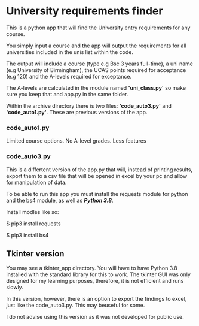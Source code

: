 # **University requirements finder**



This is a python app that will find the University entry requirements for any course.



You simply input a course and the app will output the requirements for all universities included in the unis list within the code.

The output will include a course (type e.g Bsc 3 years full-time), a uni name (e.g University of Birmingham), the UCAS points required for acceptance (e.g 120) and the A-levels required for exceptance.

The A-levels are calculated in the module named **'uni_class.py'** so make sure you keep that and app.py in the same folder.



Within the archive directory there is two files: **'code_auto3.py'** and **'code_auto1.py'**. These are previous versions of the app.




### code_auto1.py

Limited course options.
No A-level grades.
Less features

### code_auto3.py

This is a differtent version of the app.py that will, instead of printing results, export them to a csv file that will be opened in excel by your pc and allow for manipulation of data.




To be able to run this app you must install the requests module for python and the bs4 module, as well as ***Python 3.8***.

Install modles like so:

$ pip3 install requests

$ pip3 install bs4




## **Tkinter version**

You may see a tkinter_app directory. You will have to have Python 3.8 installed with the standard library for this to work. The tkinter GUI was only designed for my learning purposes, therefore, it is not efficient and runs slowly.

In this version, however, there is an option to export the findings to excel, just like the code_auto3.py. This may beuseful for some.

I do not advise using this version as it was not developed for public use.

